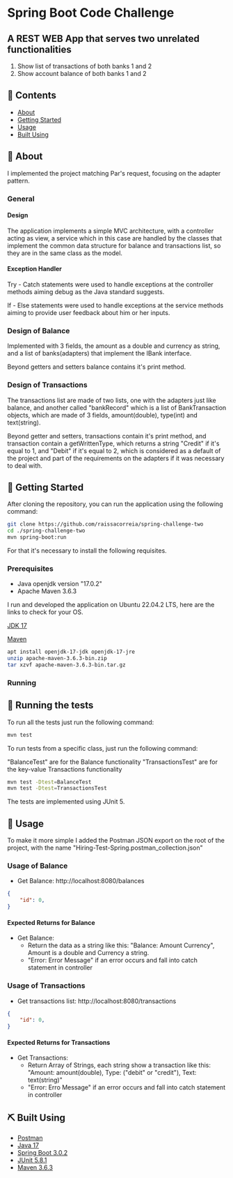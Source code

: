 # Spring Boot Code Challenge

## A REST WEB App that serves two unrelated functionalities

1) Show list of transactions of both banks 1 and 2
2) Show account balance of both banks 1 and 2

## 📝 Contents

- [About](#about)
- [Getting Started](#getting_started)
- [Usage](#usage)
- [Built Using](#built_using)

## 🧐 About <a name = "about"></a>
I implemented the project matching Par's request, focusing on the adapter pattern.

### General

#### Design

The application implements a simple MVC architecture, with a controller acting as view,
a service which in this case are handled by the classes that implement the common data structure for balance and transactions list, so they are in the same class as the model.

#### Exception Handler

Try - Catch statements were used to handle exceptions at the controller methods aiming debug as the Java standard suggests.

If - Else statements were used to handle exceptions at the service methods aiming to provide user feedback about him or her inputs.

### Design of Balance

Implemented with 3 fields, the amount as a double and currency as string, and a list of banks(adapters) that implement the IBank interface.

Beyond getters and setters balance contains it's print method.

### Design of Transactions

The transactions list are made of two lists, one with the adapters just like balance, and another called "bankRecord"
which is a list of BankTransaction objects, which are made of 3 fields, amount(double), type(int) and text(string).

Beyond getter and setters, transactions contain it's print method, and transaction contain a getWrittenType, which returns a string "Credit" if it's equal to 1, and "Debit" if it's equal to 2, which is considered as a default of the project and part of the requirements on the adapters if it was necessary to deal with.

## 🏁 Getting Started <a name = "getting_started"></a>

After cloning the repository, you can run the application using the following command:

```bash
git clone https://github.com/raissacorreia/spring-challenge-two
cd ./spring-challenge-two
mvn spring-boot:run
```

For that it's necessary to install the following requisites.

### Prerequisites

- Java openjdk version "17.0.2"
- Apache Maven 3.6.3

I run and developed the application on Ubuntu 22.04.2 LTS, here are the links to check for your OS.

[JDK 17](https://www.oracle.com/java/technologies/javase/jdk17-archive-downloads.html)

[Maven](https://maven.apache.org/)

```bash
apt install openjdk-17-jdk openjdk-17-jre
unzip apache-maven-3.6.3-bin.zip
tar xzvf apache-maven-3.6.3-bin.tar.gz
```

### Running

## 🔧 Running the tests <a name = "tests"></a>

To run all the tests just run the following command:

```bash
mvn test
```

To run tests from a specific class, just run the following command:

"BalanceTest" are for the Balance functionality
"TransactionsTest" are for the key-value Transactions functionality

```bash
mvn test -Dtest=BalanceTest
mvn test -Dtest=TransactionsTest
```

The tests are implemented using JUnit 5.

## 🎈 Usage <a name="usage"></a>

To make it more simple I added the Postman JSON export on the root of the project, with the name
"Hiring-Test-Spring.postman_collection.json"

### Usage of Balance

- Get Balance: http://localhost:8080/balances

```JSON
{
    "id": 0,
}
```

#### Expected Returns for Balance

- Get Balance:
  - Return the data as a string like this: "Balance: Amount Currency", Amount is a double and Currency a string.
  - "Error: Error Message" if an error occurs and fall into catch statement in controller

### Usage of Transactions

- Get transactions list: http://localhost:8080/transactions

```JSON
{
    "id": 0,
}
```
#### Expected Returns for Transactions

- Get Transactions:
  - Return Array of Strings, each string show a transaction like this: "Amount: amount(double), Type: ("debit" or "credit"), Text: text(string)"
  - "Error: Erro Message" if an error occurs and fall into catch statement in controller

## ⛏️ Built Using <a name = "built_using"></a>

- [Postman](https://www.postman.com/)
- [Java 17](https://docs.oracle.com/en/java/javase/17/docs/api/index.html)
- [Spring Boot 3.0.2](https://spring.io/projects/spring-boot)
- [JUnit 5.8.1](https://junit.org/junit5/)
- [Maven 3.6.3](https://maven.apache.org/guides/index.html)
